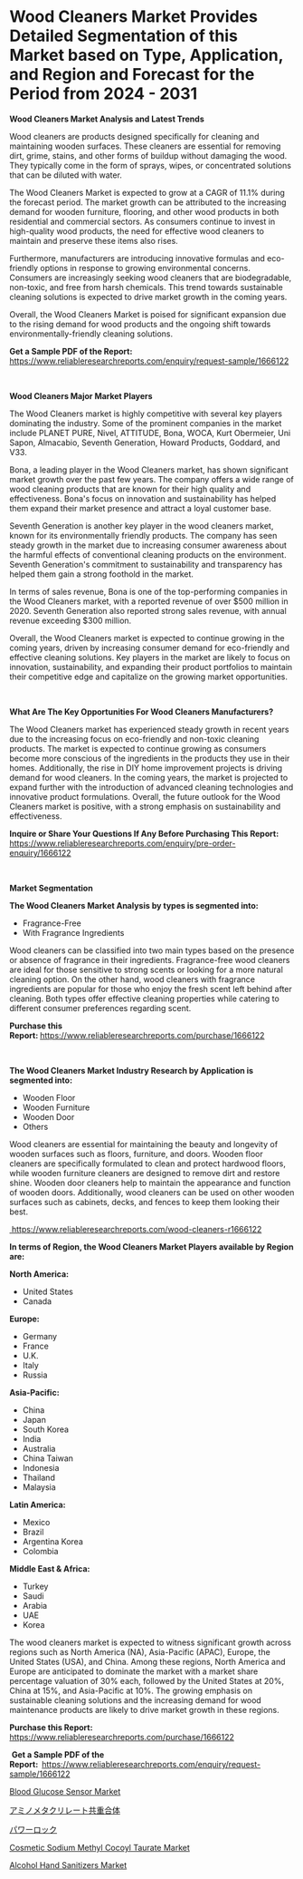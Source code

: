 <p><h1>Wood Cleaners Market Provides Detailed Segmentation of this Market based on Type, Application, and Region and Forecast for the Period from 2024 - 2031</h1></p><p><strong>Wood Cleaners Market Analysis and Latest Trends</strong></p>
<p><p>Wood cleaners are products designed specifically for cleaning and maintaining wooden surfaces. These cleaners are essential for removing dirt, grime, stains, and other forms of buildup without damaging the wood. They typically come in the form of sprays, wipes, or concentrated solutions that can be diluted with water.</p><p>The Wood Cleaners Market is expected to grow at a CAGR of 11.1% during the forecast period. The market growth can be attributed to the increasing demand for wooden furniture, flooring, and other wood products in both residential and commercial sectors. As consumers continue to invest in high-quality wood products, the need for effective wood cleaners to maintain and preserve these items also rises.</p><p>Furthermore, manufacturers are introducing innovative formulas and eco-friendly options in response to growing environmental concerns. Consumers are increasingly seeking wood cleaners that are biodegradable, non-toxic, and free from harsh chemicals. This trend towards sustainable cleaning solutions is expected to drive market growth in the coming years.</p><p>Overall, the Wood Cleaners Market is poised for significant expansion due to the rising demand for wood products and the ongoing shift towards environmentally-friendly cleaning solutions.</p></p>
<p><strong>Get a Sample PDF of the Report:&nbsp;</strong> <a href="https://www.reliableresearchreports.com/enquiry/request-sample/1666122">https://www.reliableresearchreports.com/enquiry/request-sample/1666122</a></p>
<p>&nbsp;</p>
<p><strong>Wood Cleaners Major Market Players</strong></p>
<p><p>The Wood Cleaners market is highly competitive with several key players dominating the industry. Some of the prominent companies in the market include PLANET PURE, Nivel, ATTITUDE, Bona, WOCA, Kurt Obermeier, Uni Sapon, Almacabio, Seventh Generation, Howard Products, Goddard, and V33. </p><p>Bona, a leading player in the Wood Cleaners market, has shown significant market growth over the past few years. The company offers a wide range of wood cleaning products that are known for their high quality and effectiveness. Bona's focus on innovation and sustainability has helped them expand their market presence and attract a loyal customer base.</p><p>Seventh Generation is another key player in the wood cleaners market, known for its environmentally friendly products. The company has seen steady growth in the market due to increasing consumer awareness about the harmful effects of conventional cleaning products on the environment. Seventh Generation's commitment to sustainability and transparency has helped them gain a strong foothold in the market.</p><p>In terms of sales revenue, Bona is one of the top-performing companies in the Wood Cleaners market, with a reported revenue of over $500 million in 2020. Seventh Generation also reported strong sales revenue, with annual revenue exceeding $300 million.</p><p>Overall, the Wood Cleaners market is expected to continue growing in the coming years, driven by increasing consumer demand for eco-friendly and effective cleaning solutions. Key players in the market are likely to focus on innovation, sustainability, and expanding their product portfolios to maintain their competitive edge and capitalize on the growing market opportunities.</p></p>
<p>&nbsp;</p>
<p><strong>What Are The Key Opportunities For Wood Cleaners Manufacturers?</strong></p>
<p><p>The Wood Cleaners market has experienced steady growth in recent years due to the increasing focus on eco-friendly and non-toxic cleaning products. The market is expected to continue growing as consumers become more conscious of the ingredients in the products they use in their homes. Additionally, the rise in DIY home improvement projects is driving demand for wood cleaners. In the coming years, the market is projected to expand further with the introduction of advanced cleaning technologies and innovative product formulations. Overall, the future outlook for the Wood Cleaners market is positive, with a strong emphasis on sustainability and effectiveness.</p></p>
<p><strong>Inquire or Share Your Questions If Any Before Purchasing This Report:</strong> <a href="https://www.reliableresearchreports.com/enquiry/pre-order-enquiry/1666122">https://www.reliableresearchreports.com/enquiry/pre-order-enquiry/1666122</a></p>
<p>&nbsp;</p>
<p><strong>Market Segmentation</strong></p>
<p><strong>The Wood Cleaners Market Analysis by types is segmented into:</strong></p>
<p><ul><li>Fragrance-Free</li><li>With Fragrance Ingredients</li></ul></p>
<p><p>Wood cleaners can be classified into two main types based on the presence or absence of fragrance in their ingredients. Fragrance-free wood cleaners are ideal for those sensitive to strong scents or looking for a more natural cleaning option. On the other hand, wood cleaners with fragrance ingredients are popular for those who enjoy the fresh scent left behind after cleaning. Both types offer effective cleaning properties while catering to different consumer preferences regarding scent.</p></p>
<p><strong>Purchase this Report:&nbsp;</strong><a href="https://www.reliableresearchreports.com/purchase/1666122">https://www.reliableresearchreports.com/purchase/1666122</a></p>
<p>&nbsp;</p>
<p><strong>The Wood Cleaners Market Industry Research by Application is segmented into:</strong></p>
<p><ul><li>Wooden Floor</li><li>Wooden Furniture</li><li>Wooden Door</li><li>Others</li></ul></p>
<p><p>Wood cleaners are essential for maintaining the beauty and longevity of wooden surfaces such as floors, furniture, and doors. Wooden floor cleaners are specifically formulated to clean and protect hardwood floors, while wooden furniture cleaners are designed to remove dirt and restore shine. Wooden door cleaners help to maintain the appearance and function of wooden doors. Additionally, wood cleaners can be used on other wooden surfaces such as cabinets, decks, and fences to keep them looking their best.</p></p>
<p><a href="https://www.reliableresearchreports.com/wood-cleaners-r1666122">&nbsp;https://www.reliableresearchreports.com/wood-cleaners-r1666122</a></p>
<p><strong>In terms of Region, the Wood Cleaners Market Players available by Region are:</strong></p>
<p>
    <p> <strong> North America: </strong>
        <ul>
            <li>United States</li>
            <li>Canada</li>
        </ul>
        </p> 
    <p> <strong> Europe: </strong>
        <ul>
            <li>Germany</li>
            <li>France</li>
            <li>U.K.</li>
            <li>Italy</li>
            <li>Russia</li>
        </ul>
        </p> 
    <p> <strong> Asia-Pacific: </strong>
        <ul>
            <li>China</li>
            <li>Japan</li>
            <li>South Korea</li>
            <li>India</li>
            <li>Australia</li>
            <li>China Taiwan</li>
            <li>Indonesia</li>
            <li>Thailand</li>
            <li>Malaysia</li>
        </ul>
        </p> 
    <p> <strong> Latin America: </strong>
        <ul>
            <li>Mexico</li>
            <li>Brazil</li>
            <li>Argentina Korea</li>
            <li>Colombia</li>
        </ul>
        </p> 
    <p> <strong> Middle East & Africa: </strong>
        <ul>
            <li>Turkey</li>
            <li>Saudi</li>
            <li>Arabia</li>
            <li>UAE</li>
            <li>Korea</li>
        </ul>
    </p>
    </p>
<p><p>The wood cleaners market is expected to witness significant growth across regions such as North America (NA), Asia-Pacific (APAC), Europe, the United States (USA), and China. Among these regions, North America and Europe are anticipated to dominate the market with a market share percentage valuation of 30% each, followed by the United States at 20%, China at 15%, and Asia-Pacific at 10%. The growing emphasis on sustainable cleaning solutions and the increasing demand for wood maintenance products are likely to drive market growth in these regions.</p></p>
<p><strong>Purchase this Report: </strong><a href="https://www.reliableresearchreports.com/purchase/1666122">https://www.reliableresearchreports.com/purchase/1666122</a></p>
<p>&nbsp;<strong>Get a Sample PDF of the Report:&nbsp;&nbsp;</strong><a href="https://www.reliableresearchreports.com/enquiry/request-sample/1666122">https://www.reliableresearchreports.com/enquiry/request-sample/1666122</a></p>
<p><strong></strong></p>
<p><p><a href="https://www.linkedin.com/pulse/blood-glucose-sensor-market-furnishes-information-share-trends-om0fe">Blood Glucose Sensor Market</a></p><p><a href="https://github.com/oafhukehf4709715/Market-Research-Report-List-2/blob/main/361182353446.md">アミノメタクリレート共重合体</a></p><p><a href="https://github.com/dzy793153605/Market-Research-Report-List-2/blob/main/345616853447.md">パワーロック</a></p><p><a href="https://natural-crush-b99.notion.site/Cosmetic-Sodium-Methyl-Cocoyl-Taurate-Market-Analysis-and-Sze-Forecasted-for-period-from-2024-to-203-9b5087d824bf44ec82f6b391d8139db7">Cosmetic Sodium Methyl Cocoyl Taurate Market</a></p><p><a href="https://github.com/Sarissaschmalingtr6fz2739/Market-Research-Report-List-2/blob/main/alcohol-hand-sanitizers-market.md">Alcohol Hand Sanitizers Market</a></p></p>